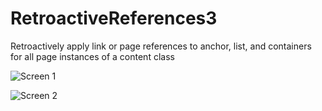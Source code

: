 RetroactiveReferences3
======================

Retroactively apply link or page references to anchor, list, and containers for all page instances of a content class

![Screen 1](https://raw.githubusercontent.com/jhuangsoftware/RetroactiveReferences3/master/img/screen1.PNG)

![Screen 2](https://raw.githubusercontent.com/jhuangsoftware/RetroactiveReferences3/master/img/screen2.PNG)
